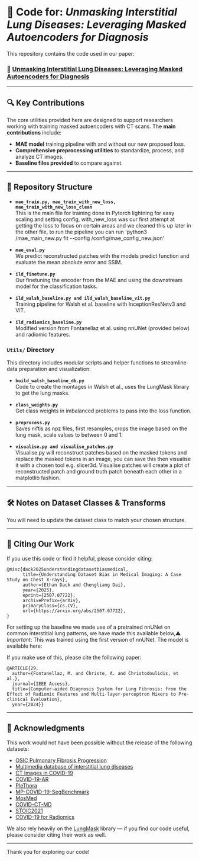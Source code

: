 # 📘 Code for: *Unmasking Interstitial Lung Diseases: Leveraging Masked Autoencoders for Diagnosis*

This repository contains the code used in our paper:

### 🔗 [Unmasking Interstitial Lung Diseases: Leveraging Masked Autoencoders for Diagnosis](https://arxiv.org/)

---

## 🔍 Key Contributions

The core utilities provided here are designed to support researchers working with training masked autoencoders with CT scans. The **main contributions** include:

- **MAE model** training pipeline with and without our new proposed loss.
- **Comprehensive preprocessing utilities** to standardize, process, and analyze CT images.
- **Baseline files provided** to compare against. 

---

## 📁 Repository Structure

- **`mae_train.py, mae_train_with_new_loss, mae_train_with_new_loss_clean`**  
  This is the main file for training done in Pytorch lightning for easy scaling and setting config, with_new_loss was our first attempt at getting the loss to focus on certain areas and we cleaned this up later in the other file, to run the pipeline you can run 'python3 /mae_main_new.py fit --config /config/mae_config_new.json'

- **`mae_eval.py`**  
  We predict reconstructed patches with the models predict function and evaluate the mean absolute error and SSIM.

- **`ild_finetune.py`**  
  Our finetuning the encoder from the MAE and using the downstream model for the classification tasks.

- **`ild_walsh_baseline.py and ild_walsh_baseline_vit.py`**  
  Training pipeline for Walsh et al. baseline with InceptionResNetv3 and ViT.

- **`ild_radiomics_baseline.py`**  
  Modified version from Fontanellaz et al. using nnUNet (provided below) and radiomic features.

### `Utils/` Directory

This directory includes modular scripts and helper functions to streamline data preparation and visualization:

- **`build_walsh_baseline_db.py`**  
  Code to create the montages in Walsh et al., uses the LungMask library to get the lung masks.

- **`class_weights.py`**  
  Get class weights in imbalanced problems to pass into the loss function.

- **`preprocess.py`**  
  Saves niftis as npz files, first resamples, crops the image based on the lung mask, scale values to between 0 and 1.

- **`visualise.py and visualise_patches.py`**  
  Visualise.py will reconstruct patches based on the masked tokens and replace the masked tokens in an image, you can save this then visualise it with a chosen tool e.g. slicer3d.
  Visualise patches will create a plot of reconstructed patch and ground truth patch beneath each other in a matplotlib fashion.

---

## 🛠️ Notes on Dataset Classes & Transforms

You will need to update the dataset class to match your chosen structure.

---

## 📖 Citing Our Work

If you use this code or find it helpful, please consider citing:

```
@misc{dack2025understandingdatasetbiasmedical,
      title={Understanding Dataset Bias in Medical Imaging: A Case Study on Chest X-rays}, 
      author={Ethan Dack and Chengliang Dai},
      year={2025},
      eprint={2507.07722},
      archivePrefix={arXiv},
      primaryClass={cs.CV},
      url={https://arxiv.org/abs/2507.07722}, 
}
```

For setting up the baseline we made use of a pretrained nnUNet on common interstitial lung patterns, we have made this available below,⚠️ *Important*: This was trained using the first version of nnUNet. The model is available here: 

If you make use of this, please cite the following paper: 

```
@ARTICLE{29,
  author={Fontanellaz, M. and Christe, A. and Christodoulidis, et al.},
  journal={IEEE Access}, 
  title={Computer-aided Diagnosis System for Lung Fibrosis: from the Effect of Radiomic Features and Multi-layer-perceptron Mixers to Pre-clinical Evaluation}, 
  year={2024}}
```

---

## 🙏 Acknowledgments

This work would not have been possible without the release of the following datasets:

- [OSIC Pulmonary Fibrosis Progression](https://www.kaggle.com/competitions/osic-pulmonary-fibrosis-progression/data)
- [Multimedia database of interstitial lung diseases](https://medgift.hevs.ch/wordpress/databases/ild-database/)
- [CT Images in COVID-19 ](https://www.cancerimagingarchive.net/collection/ct-images-in-covid-19/)
- [COVID-19-AR](https://www.cancerimagingarchive.net/collection/covid-19-ar/)
- [PleThora](https://www.cancerimagingarchive.net/analysis-result/plethora/)
- [MP-COVID-19-SegBenchmark](https://zenodo.org/records/3757476)
- [MosMed](https://www.kaggle.com/datasets/andrewmvd/mosmed-covid19-ct-scans)
- [COVID-CT-MD](https://springernature.figshare.com/articles/dataset/COVID-CT-MD_COVID-19_Computed_Tomography_Scan_Dataset_Applicable_in_Machine_Learning_and_Deep_Learning/12991592?file=26069987)
- [STOIC2021](https://zenodo.org/records/7969800)
- [COVID-19 for Radiomics](https://www.imagenglab.com/newsite/covid-19/?eeFolder=Zipped_patients&eeListID=1)


We also rely heavily on the [LungMask](https://github.com/JoHof/lungmask) library — if you find our code useful, please consider citing their work as well.


---

Thank you for exploring our code!
